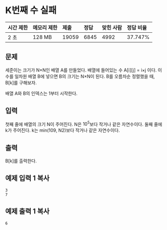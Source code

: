 # K번째 수 실패

| 시간 제한 | 메모리 제한 | 제출  | 정답 | 맞힌 사람 | 정답 비율 |
| :-------- | :---------- | :---- | :--- | :-------- | :-------- |
| 2 초      | 128 MB      | 19059 | 6845 | 4992      | 37.747%   |

## 문제

세준이는 크기가 N×N인 배열 A를 만들었다. 배열에 들어있는 수 A[i][j] = i×j 이다. 이 수를 일차원 배열 B에 넣으면 B의 크기는 N×N이 된다. B를 오름차순 정렬했을 때, B[k]를 구해보자.

배열 A와 B의 인덱스는 1부터 시작한다.

## 입력

첫째 줄에 배열의 크기 N이 주어진다. N은 $10^5$보다 작거나 같은 자연수이다. 둘째 줄에 k가 주어진다. k는 min(109, N2)보다 작거나 같은 자연수이다.

## 출력

B[k]를 출력한다.

## 예제 입력 1 복사

```
3
7
```

## 예제 출력 1 복사

```
6
```